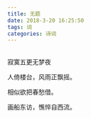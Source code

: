 ```yaml
---
title: 无题
date: 2018-3-20 16:25:50
tags: 词
categories: 诗词
---
```


<br>寂寞五更无梦夜

人倚楼台，风雨正飘摇。  

相似欲把春愁借。  

画船东访，憔悴自西流。